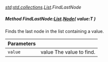 _[std](../../modules/std/std-module.md):[std.collections](../../modules/std/std-collections.md).[List<T>](../../modules/std/std-collections-list.md).FindLastNode_
##### Method FindLastNode:[List](../../modules/std/std-collections-list.md)<T>.[Node](../../modules/std/std-collections-list-node.md)( value:T )
Finds the last node in the list containing a value.

| Parameters |    |
|:-----------|:---|
| `value` | value The value to find. |

